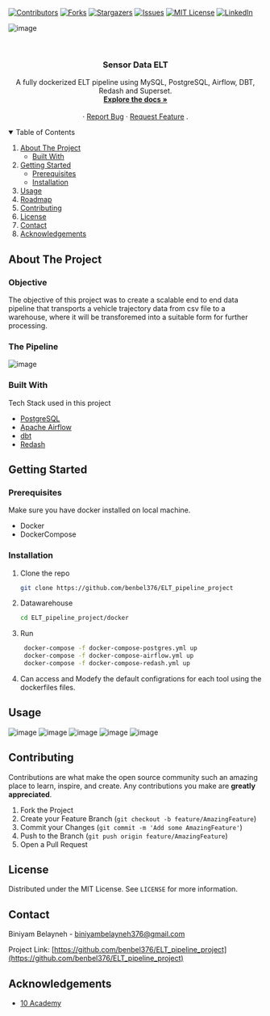 [![Contributors][contributors-shield]][contributors-url]
[![Forks][forks-shield]][forks-url]
[![Stargazers][stars-shield]][stars-url]
[![Issues][issues-shield]][issues-url]
[![MIT License][license-shield]][license-url]
[![LinkedIn][linkedin-shield]][linkedin-url]


![image](https://user-images.githubusercontent.com/44437166/182869355-8a837116-8b9b-44d7-8ad8-73ac4e38836a.png)

<!-- PROJECT LOGO -->
<br />
<p align="center">

  <h3 align="center">Sensor Data ELT</h3>

  <p align="center">
    A fully dockerized ELT pipeline using MySQL, PostgreSQL, Airflow, DBT, Redash and Superset.
    <br />
    <a href="https://sensordataelt.herokuapp.com/index.html"><strong>Explore the docs »</strong><a>
    <br />
    <br />
    ·
    <a href="https://github.com/eandualem/sensor_data_elt/issues">Report Bug</a>
    ·
    <a href="https://github.com/eandualem/sensor_data_elt/issues">Request Feature</a>
    .
  </p>
</p>



<!-- TABLE OF CONTENTS -->
<details open="open">
  <summary>Table of Contents</summary>
  <ol>
    <li>
      <a href="#about-the-project">About The Project</a>
      <ul>
        <li><a href="#built-with">Built With</a></li>
      </ul>
    </li>
    <li>
      <a href="#getting-started">Getting Started</a>
      <ul>
        <li><a href="#prerequisites">Prerequisites</a></li>
        <li><a href="#installation">Installation</a></li>
      </ul>
    </li>
    <li><a href="#usage">Usage</a></li>
    <li><a href="#roadmap">Roadmap</a></li>
    <li><a href="#contributing">Contributing</a></li>
    <li><a href="#license">License</a></li>
    <li><a href="#contact">Contact</a></li>
    <li><a href="#acknowledgements">Acknowledgements</a></li>
  </ol>
</details>



<!-- ABOUT THE PROJECT -->
## About The Project

### Objective
The objective of this project was to create a scalable end to end data pipeline that transports a vehicle trajectory data from csv file to a warehouse, where it will be transforemed into a suitable form for further processing.

### The Pipeline
![image](https://user-images.githubusercontent.com/44437166/182868458-c9a8efbd-9f64-41b7-af37-6b2298ee5c26.png)


### Built With

Tech Stack used in this project
* [PostgreSQL](https://www.postgresql.org/)
* [Apache Airflow](https://jquery.com)
* [dbt](https://laravel.com)
* [Redash](https://laravel.com)



<!-- GETTING STARTED -->
## Getting Started

### Prerequisites

Make sure you have docker installed on local machine.
* Docker
* DockerCompose
  
### Installation

1. Clone the repo
   ```sh
   git clone https://github.com/benbel376/ELT_pipeline_project
   ```
2. Datawarehouse
   ```sh
   cd ELT_pipeline_project/docker
   ```
3. Run
   ```sh
    docker-compose -f docker-compose-postgres.yml up
    docker-compose -f docker-compose-airflow.yml up
    docker-compose -f docker-compose-redash.yml up
   ```
4. Can access and Modefy the default configrations for each tool using the dockerfiles files.


<!-- USAGE EXAMPLES -->
## Usage
![image](https://user-images.githubusercontent.com/44437166/182867684-65a5e5a6-07ec-45af-a6d7-bf7d6e68e0fd.png)
![image](https://user-images.githubusercontent.com/44437166/182867704-5123c587-24dd-4404-86b8-a14c5a3d0bc8.png)
![image](https://user-images.githubusercontent.com/44437166/182867733-8a32a593-108d-44ae-8e80-8d5357ca2860.png)
![image](https://user-images.githubusercontent.com/44437166/182867759-39e45b73-7a30-4ee1-a559-113e950f23e8.png)
![image](https://user-images.githubusercontent.com/44437166/182867777-48803c67-2d36-429c-870b-eda6c149029d.png)


<!-- CONTRIBUTING -->
## Contributing

Contributions are what make the open source community such an amazing place to learn, inspire, and create. Any contributions you make are **greatly appreciated**.

1. Fork the Project
2. Create your Feature Branch (`git checkout -b feature/AmazingFeature`)
3. Commit your Changes (`git commit -m 'Add some AmazingFeature'`)
4. Push to the Branch (`git push origin feature/AmazingFeature`)
5. Open a Pull Request



<!-- LICENSE -->
## License

Distributed under the MIT License. See `LICENSE` for more information.



<!-- CONTACT -->
## Contact

Biniyam Belayneh - biniyambelayneh376@gmail.com

Project Link: [https://github.com/benbel376/ELT_pipeline_project](https://github.com/benbel376/ELT_pipeline_project)



<!-- ACKNOWLEDGEMENTS -->
## Acknowledgements
* [10 Academy](https://www.10academy.org/)



<!-- MARKDOWN LINKS & IMAGES -->
<!-- https://www.markdownguide.org/basic-syntax/#reference-style-links -->
[contributors-shield]: https://img.shields.io/github/contributors/eandualem/sensor_data_elt.svg?style=for-the-badge
[contributors-url]: https://github.com/eandualem/sensor_data_elt/graphs/contributors
[forks-shield]: https://img.shields.io/github/forks/eandualem/sensor_data_elt.svg?style=for-the-badge
[forks-url]: https://github.com/eandualem/sensor_data_elt/network/members
[stars-shield]: https://img.shields.io/github/stars/eandualem/sensor_data_elt.svg?style=for-the-badge
[stars-url]: https://github.com/eandualem/sensor_data_elt/stargazers
[issues-shield]: https://img.shields.io/github/issues/eandualem/sensor_data_elt.svg?style=for-the-badge
[issues-url]: https://github.com/eandualem/sensor_data_elt/issues
[license-shield]: https://img.shields.io/github/license/eandualem/sensor_data_elt.svg?style=for-the-badge
[license-url]: https://github.com/eandualem/sensor_data_elt/blob/master/LICENSE.txt
[linkedin-shield]: https://img.shields.io/badge/-LinkedIn-black.svg?style=for-the-badge&logo=linkedin&colorB=555
[linkedin-url]: https://www.linkedin.com/in/elias-andualem-94a9a7195/
[product-screenshot]: images/architecture.png

